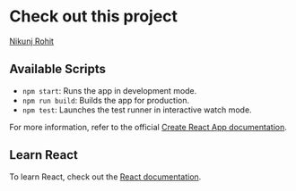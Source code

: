 # Check out this project

[Nikunj Rohit](https://spontaneous-unicorn-618a36.netlify.app/)

## Available Scripts

- `npm start`: Runs the app in development mode.
- `npm run build`: Builds the app for production.
- `npm test`: Launches the test runner in interactive watch mode.

For more information, refer to the official [Create React App documentation](https://create-react-app.dev/docs/getting-started).

## Learn React

To learn React, check out the [React documentation](https://reactjs.org/).

